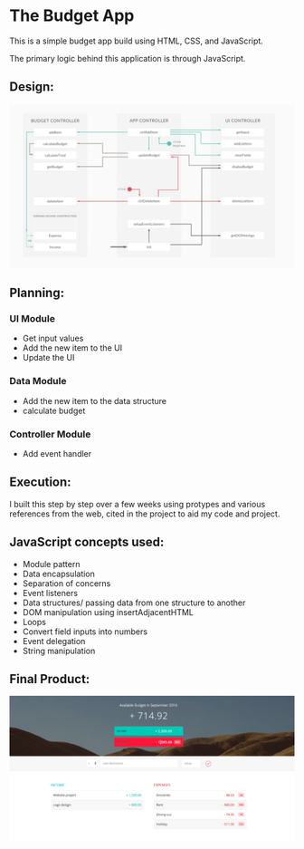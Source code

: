 # The Budget App


This is a simple budget app build using HTML, CSS, and JavaScript.

The primary logic behind this application is through JavaScript.

## Design:


![](design.png)


## Planning:

### UI Module
* Get input values
* Add the new item to the UI
* Update the UI

### Data Module
* Add the new item to the data structure
* calculate budget

### Controller Module
* Add event handler 


## Execution:
I built this step by step over a few weeks using protypes and various references from the web, cited in the project to aid my code and project.

## JavaScript concepts used:
* Module pattern
* Data encapsulation 
* Separation of concerns 
* Event listeners 
* Data structures/ passing data from one structure to another 
* DOM manipulation using insertAdjacentHTML 
* Loops 
* Convert field inputs into numbers
* Event delegation
* String manipulation 




## Final Product:


![](final.png)
